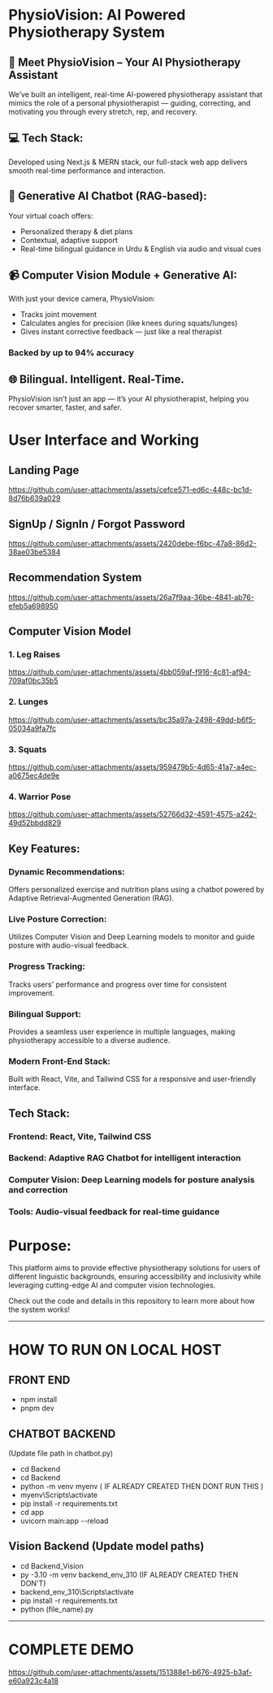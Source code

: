 # PhysioVision: AI Powered Physiotherapy System

## 🎯 Meet PhysioVision – Your AI Physiotherapy Assistant
We’ve built an intelligent, real-time AI-powered physiotherapy assistant that mimics the role of a personal physiotherapist — guiding, correcting, and motivating you through every stretch, rep, and recovery.

## 💻 Tech Stack:
Developed using Next.js & MERN stack, our full-stack web app delivers smooth real-time performance and interaction.

## 🧠 Generative AI Chatbot (RAG-based):
Your virtual coach offers:

* Personalized therapy & diet plans
* Contextual, adaptive support
* Real-time bilingual guidance in Urdu & English via audio and visual cues

## 📹 Computer Vision Module + Generative AI:
With just your device camera, PhysioVision:

* Tracks joint movement
* Calculates angles for precision (like knees during squats/lunges)
* Gives instant corrective feedback — just like a real therapist

### Backed by up to 94% accuracy

## 🌐 Bilingual. Intelligent. Real-Time.
PhysioVision isn’t just an app — it’s your AI physiotherapist, helping you recover smarter, faster, and safer.

# User Interface and Working
## Landing Page
https://github.com/user-attachments/assets/cefce571-ed6c-448c-bc1d-8d76b639a029

## SignUp / SignIn / Forgot Password
https://github.com/user-attachments/assets/2420debe-f6bc-47a8-86d2-38ae03be5384



## Recommendation System
https://github.com/user-attachments/assets/26a7f9aa-36be-4841-ab76-efeb5a698950



## Computer Vision Model
### 1. Leg Raises 

https://github.com/user-attachments/assets/4bb059af-f916-4c81-af94-709af0bc35b5


### 2. Lunges

https://github.com/user-attachments/assets/bc35a97a-2498-49dd-b6f5-05034a9fa7fc



### 3. Squats

https://github.com/user-attachments/assets/959479b5-4d65-41a7-a4ec-a0675ec4de9e


### 4. Warrior Pose

https://github.com/user-attachments/assets/52766d32-4591-4575-a242-49d52bbdd829





## Key Features:
### Dynamic Recommendations: 
Offers personalized exercise and nutrition plans using a chatbot powered by Adaptive Retrieval-Augmented Generation (RAG).

### Live Posture Correction: 
Utilizes Computer Vision and Deep Learning models to monitor and guide posture with audio-visual feedback.

### Progress Tracking: 
Tracks users' performance and progress over time for consistent improvement.

### Bilingual Support: 
Provides a seamless user experience in multiple languages, making physiotherapy accessible to a diverse audience.

### Modern Front-End Stack: 
Built with React, Vite, and Tailwind CSS for a responsive and user-friendly interface.

## Tech Stack:
### Frontend: React, Vite, Tailwind CSS
### Backend: Adaptive RAG Chatbot for intelligent interaction
### Computer Vision: Deep Learning models for posture analysis and correction
### Tools: Audio-visual feedback for real-time guidance

# Purpose:
This platform aims to provide effective physiotherapy solutions for users of different linguistic backgrounds, ensuring accessibility and inclusivity while leveraging cutting-edge AI and computer vision technologies.

Check out the code and details in this repository to learn more about how the system works!



_____________________________________________________________________________________________________

# HOW TO RUN ON LOCAL HOST

## FRONT END
* npm install 
* pnpm dev

## CHATBOT BACKEND
(Update file path in chatbot.py)

* cd Backend
* cd Backend
* python -m venv myenv ( IF ALREADY CREATED THEN DONT RUN THIS )
* myenv\Scripts\activate
* pip install -r requirements.txt
* cd app
* uvicorn main:app --reload

## Vision Backend (Update model paths)
* cd Backend_Vision
* py -3.10 -m venv backend_env_310 (IF ALREADY CREATED THEN DON'T)
* backend_env_310\Scripts\activate
* pip install -r requirements.txt
* python (file_name).py

_____________________________________________________________________________________________________
# COMPLETE DEMO

https://github.com/user-attachments/assets/151388e1-b676-4925-b3af-e60a923c4a18








